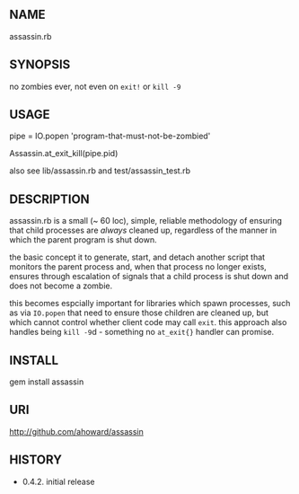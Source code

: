 NAME
----
  assassin.rb

SYNOPSIS
--------
  no zombies ever, not even on `exit!` or `kill -9`

USAGE
-----
  pipe = IO.popen 'program-that-must-not-be-zombied'

  Assassin.at_exit_kill(pipe.pid)

  also see lib/assassin.rb and test/assassin_test.rb

DESCRIPTION
-----------
  assassin.rb is a small (~ 60 loc), simple, reliable methodology of ensuring
  that child processes are *always* cleaned up, regardless of the manner in
  which the parent program is shut down.

  the basic concept it to generate, start, and detach another script that
  monitors the parent process and, when that process no longer exists, ensures
  through escalation of signals that a child process is shut down and does not
  become a zombie.

  this becomes espcially important for libraries which spawn processes, such
  as via `IO.popen` that need to ensure those children are cleaned up, but
  which cannot control whether client code may call `exit`.  this approach
  also handles being `kill -9`d - something no `at_exit{}` handler can
  promise.

INSTALL
-------
  gem install assassin

URI
---
  http://github.com/ahoward/assassin

HISTORY
-------
  - 0.4.2. initial release
